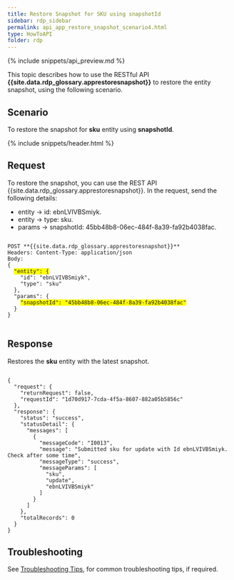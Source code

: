 ```yaml
---
title: Restore Snapshot for SKU using snapshotId
sidebar: rdp_sidebar
permalink: api_app_restore_snapshot_scenario4.html
type: HowToAPI
folder: rdp
---
```


{% include snippets/api_preview.md %}

This topic describes how to use the RESTful API **{{site.data.rdp_glossary.apprestoresnapshot}}** to restore the entity snapshot, using the following scenario. 

## Scenario 

To restore the snapshot for **sku** entity using **snapshotId**.

{% include snippets/header.html %}

## Request

To restore the snapshot, you can use the REST API {{site.data.rdp_glossary.apprestoresnapshot}}. In the request, send the following details:

* entity -> id: ebnLVIVBSmiyk.
* entity -> type: sku.
* params -> snapshotId: 45bb48b8-06ec-484f-8a39-fa92b4038fac.

<pre>
<code>
POST **{{site.data.rdp_glossary.apprestoresnapshot}}**
Headers: Content-Type: application/json
Body:
{
  <span style="background-color: #FFFF00">"entity": {</span> 
    "id": "ebnLVIVBSmiyk",
    "type": "sku"
  },
  "params": {
    <span style="background-color: #FFFF00">"snapshotId": "45bb48b8-06ec-484f-8a39-fa92b4038fac"</span> 
  }
}
</code>
</pre>

## Response

Restores the **sku** entity with the latest snapshot.

<pre><code>
{
  "request": {
    "returnRequest": false,
    "requestId": "1d70d917-7cda-4f5a-8607-882a05b5856c"
  },
  "response": {
    "status": "success",
    "statusDetail": {
      "messages": [
        {
          "messageCode": "I0013",
          "message": "Submitted sku for update with Id ebnLVIVBSmiyk. Check after some time",
          "messageType": "success",
          "messageParams": [
            "sku",
            "update",
            "ebnLVIVBSmiyk"
          ]
        }
      ]
    },
    "totalRecords": 0
  }
}
</code></pre>

## Troubleshooting

See [Troubleshooting Tips](api_troubleshooting_tips.html), for common troubleshooting tips, if required.
